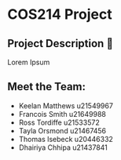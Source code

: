# COS214 Project
## Project Description :receipt:
Lorem Ipsum

## Meet the Team:
- Keelan Matthews u21549967
- Francois Smith u21649988
- Ross Tordiffe u21533572
- Tayla Orsmond u21467456
- Thomas Isebeck u20446332
- Dhairiya Chhipa u21437841